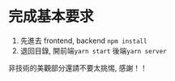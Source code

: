 # 完成基本要求

1. 先進去 frontend, backend `npm install`
2. 退回目錄, 開前端`yarn start` 後端`yarn server`

非技術的美觀部分還請不要太挑惕, 感謝！！
